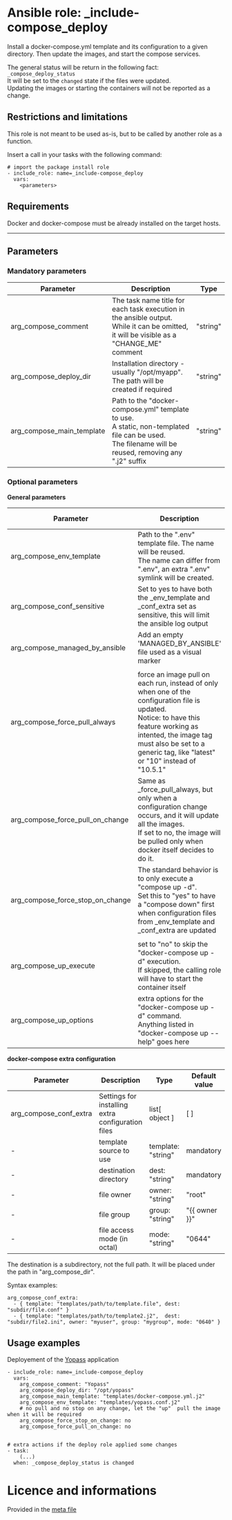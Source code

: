# Ansible role: _include-compose_deploy

Install a docker-compose.yml template and its configuration to a given directory.
Then update the images, and start the compose services.

The general status will be return in the following fact: `_compose_deploy_status`  
It will be set to the `changed` state if the files were updated.  
Updating the images or starting the containers will not be reported as a change.


## Restrictions and limitations

This role is not meant to be used as-is, but to be called by another role as a function.

Insert a call in your tasks with the following command:
```
# import the package install role
- include_role: name=_include-compose_deploy
  vars:
    <parameters>
```


## Requirements

Docker and docker-compose must be already installed on the target hosts.


---
## Parameters


### Mandatory parameters

| Parameter | Description | Type |
| --------- | ----------- | ---- |
| arg_compose_comment | The task name title for each task execution in the ansible output.<br />While it can be omitted, it will be visible as a "CHANGE_ME" comment | "string" |
| arg_compose_deploy_dir | Installation directory - usually "/opt/myapp".<br />The path will be created if required | "string" |
| arg_compose_main_template | Path to the "docker-compose.yml" template to use.<br />A static, non-templated file can be used.<br />The filename will be reused, removing any ".j2" suffix | "string" |


### Optional parameters


**General parameters**  

| Parameter | Description | Type | Default value |
| --------- | ----------- | ---- | ------------- |
| arg_compose_env_template | Path to the ".env" template file. The name will be reused.<br />The name can differ from ".env", an extra ".env" symlink will be created. | "string" | "" |
| arg_compose_conf_sensitive | Set to yes to have both the _env_template and _conf_extra set as sensitive, this will limit the ansible log output | boolean | no |
| arg_compose_managed_by_ansible | Add an empty 'MANAGED_BY_ANSIBLE' file used as a visual marker | boolean | yes |
| |
| arg_compose_force_pull_always | force an image pull on each run, instead of only when one of the configuration file is updated.<br />Notice: to have this feature working as intented, the image tag must also be set to a generic tag, like "latest" or "10" instead of "10.5.1" | boolean | no |
| arg_compose_force_pull_on_change | Same as _force_pull_always, but only when a configuration change occurs, and it will update all the images.<br />If set to no, the image will be pulled only when docker itself decides to do it. | boolean | yes |
| arg_compose_force_stop_on_change | The standard behavior is to only execute a "compose up -d".<br />Set this to "yes" to have a "compose down" first when configuration files from  _env_template and _conf_extra are updated | boolean | no |
| |
| arg_compose_up_execute | set to "no" to skip the "docker-compose up -d" execution.<br />If skipped, the calling role will have to start the container itself | boolean | yes |
| arg_compose_up_options | extra options for the "docker-compose up -d" command.<br />Anything listed in "docker-compose up --help" goes here | "string" | "" |



**docker-compose extra configuration**  

| Parameter | Description | Type | Default value |
| --------- | ----------- | ---- | ------------- |
| arg_compose_conf_extra | Settings for installing extra configuration files | list[ object ] | [ ] |
| - | template source to use |  template: "string" | mandatory |
| - | destination directory |  dest: "string" | mandatory |
| - | file owner | owner: "string" | "root" |
| - | file group | group: "string" | "{{ owner }}" |
| - | file access mode (in octal) | mode: "string" | "0644" |

The destination is a subdirectory, not the full path. It will be placed under the path in "arg_compose_dir".

Syntax examples:
```
arg_compose_conf_extra:
  - { template: "templates/path/to/template.file", dest: "subdir/file.conf" }
  - { template: "templates/path/to/template2.j2",  dest: "subdir/file2.ini", owner: "myuser", group: "mygroup", mode: "0640" }
```

## Usage examples

Deployement of the [Yopass](https://github.com/jhaals/yopass) application
```
- include_role: name=_include-compose_deploy
  vars:
    arg_compose_comment: "Yopass"
    arg_compose_deploy_dir: "/opt/yopass"
    arg_compose_main_template: "templates/docker-compose.yml.j2"
    arg_compose_env_template: "templates/yopass.conf.j2"
    # no pull and no stop on any change, let the "up"  pull the image when it will be required
    arg_compose_force_stop_on_change: no
    arg_compose_force_pull_on_change: no


# extra actions if the deploy role applied some changes
- task:
    (...)
  when: _compose_deploy_status is changed

```


# Licence and informations

Provided in the [meta file](meta/main.yml)

